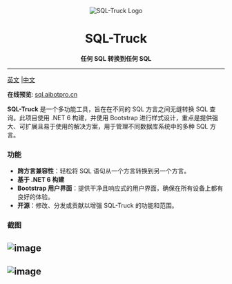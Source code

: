 <p align="center">
  <img src="https://github.com/user-attachments/assets/6a6a37ec-f65f-4203-a50c-8ec697eed00e" alt="SQL-Truck Logo">
</p>
<h1 align="center">SQL-Truck</h1>
<p align="center"><strong>任何 SQL 转换到任何 SQL</strong></p>

---
 [英文](https://github.com/MayDay-wpf/SQL-Truck/blob/main/README.md) |[中文](https://github.com/MayDay-wpf/SQL-Truck/blob/main/README_zh.md)

 **在线预览**:  [sql.aibotpro.cn](https://sql.aibotpro.cn/)
 
**SQL-Truck** 是一个多功能工具，旨在在不同的 SQL 方言之间无缝转换 SQL 查询。此项目使用 .NET 6 构建，并使用 Bootstrap 进行样式设计，重点是提供强大、可扩展且易于使用的解决方案，用于管理不同数据库系统中的多种 SQL 方言。

### 功能
- **跨方言兼容性**：轻松将 SQL 语句从一个方言转换到另一个方言。
- **基于 .NET 6 构建**
- **Bootstrap 用户界面**：提供干净且响应式的用户界面，确保在所有设备上都有良好的体验。
- **开源**：修改、分发或贡献以增强 SQL-Truck 的功能和范围。

### 截图
![image](https://github.com/user-attachments/assets/ce27eae1-23d7-4316-9429-57b997c63482)
---
![image](https://github.com/user-attachments/assets/f8eac4e6-9d94-4d00-af6e-6f88b2b34e6d)
---
